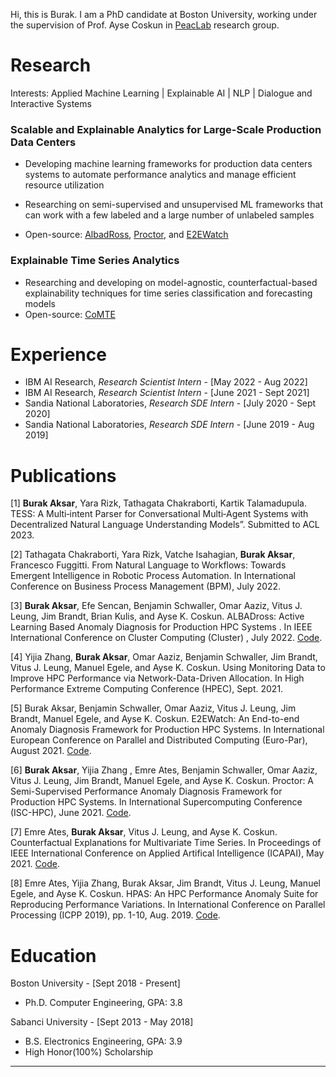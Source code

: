 


Hi, this is Burak. I am a PhD candidate at Boston University, working under the supervision of Prof. Ayse Coskun in [PeacLab](https://www.bu.edu/peaclab/) research group. 


Research
======

Interests: Applied Machine Learning | Explainable AI | NLP | Dialogue and Interactive Systems


### Scalable and Explainable Analytics for Large-Scale Production Data Centers 

+ Developing machine learning frameworks for production data centers systems to automate performance analytics and manage efficient resource utilization

+ Researching on semi-supervised and unsupervised ML frameworks that can work with a few labeled and a large number of unlabeled samples

+ Open-source: [AlbadRoss](https://github.com/peaclab/ALBADross), [Proctor](https://github.com/peaclab/Proctor), and [E2EWatch](https://github.com/peaclab/E2EWatch)


### Explainable Time Series Analytics

+ Researching and developing on model-agnostic, counterfactual-based explainability techniques for time series classification and forecasting models
+ Open-source: [CoMTE](https://github.com/peaclab/CoMTE)

Experience
======

+ IBM AI Research, *Research Scientist Intern*  - [May 2022 - Aug 2022]
+ IBM AI Research, *Research Scientist Intern*  - [June 2021 - Sept 2021]
+ Sandia National Laboratories, *Research SDE Intern* - [July 2020 - Sept 2020]
+ Sandia National Laboratories, *Research SDE Intern* - [June 2019 - Aug 2019]


Publications
======

[1] **Burak Aksar**, Yara Rizk, Tathagata Chakraborti, Kartik Talamadupula. TESS: A Multi‑intent Parser for Conversational Multi‑Agent Systems with Decentralized Natural Language Understanding Models”. Submitted to ACL 2023.

[2] Tathagata Chakraborti, Yara Rizk, Vatche Isahagian, **Burak Aksar**, Francesco Fuggitti. From Natural Language to Workflows: Towards Emergent Intelligence in Robotic Process Automation. In International Conference on Business Process Management (BPM), July 2022. 

[3] **Burak Aksar**, Efe Sencan, Benjamin Schwaller, Omar Aaziz, Vitus J. Leung, Jim Brandt, Brian Kulis, and Ayse K. Coskun. ALBADross: Active Learning Based Anomaly Diagnosis for Production HPC Systems . In IEEE International Conference on Cluster Computing (Cluster) , July 2022. [Code](https://github.com/peaclab/ALBADross).

[4] Yijia Zhang, **Burak Aksar**, Omar Aaziz, Benjamin Schwaller, Jim Brandt, Vitus J. Leung, Manuel Egele, and Ayse K. Coskun. Using Monitoring Data to Improve HPC Performance via Network-Data-Driven Allocation. In High Performance Extreme Computing Conference (HPEC), Sept. 2021.

[5] Burak Aksar, Benjamin Schwaller, Omar Aaziz, Vitus J. Leung, Jim Brandt, Manuel Egele, and Ayse K. Coskun. E2EWatch: An End-to-end Anomaly Diagnosis Framework for Production HPC Systems. In International European Conference on Parallel and Distributed Computing (Euro-Par), August 2021. [Code](https://github.com/peaclab/E2EWatch).

[6] **Burak Aksar**, Yijia Zhang , Emre Ates, Benjamin Schwaller, Omar Aaziz, Vitus J. Leung, Jim Brandt, Manuel Egele, and Ayse K. Coskun. Proctor: A Semi-Supervised Performance Anomaly Diagnosis Framework for Production HPC Systems. In International Supercomputing Conference (ISC-HPC), June 2021. [Code](https://github.com/peaclab/Proctor).

[7] Emre Ates, **Burak Aksar**, Vitus J. Leung, and Ayse K. Coskun. Counterfactual Explanations for Multivariate Time Series. In Proceedings of IEEE International Conference on Applied Artifical Intelligence (ICAPAI), May 2021. [Code](https://github.com/peaclab/CoMTE).

[8] Emre Ates, Yijia Zhang, Burak Aksar, Jim Brandt, Vitus J. Leung, Manuel Egele, and Ayse K. Coskun. HPAS: An HPC Performance Anomaly Suite for Reproducing Performance Variations. In International Conference on Parallel Processing (ICPP 2019), pp. 1-10, Aug. 2019. [Code](https://github.com/peaclab/HPAS).


Education
======

Boston University - [Sept 2018 - Present]
+ Ph.D. Computer Engineering, GPA: 3.8

Sabanci University - [Sept 2013 - May 2018]
+ B.S. Electronics Engineering, GPA: 3.9
+ High Honor(100%) Scholarship

---
